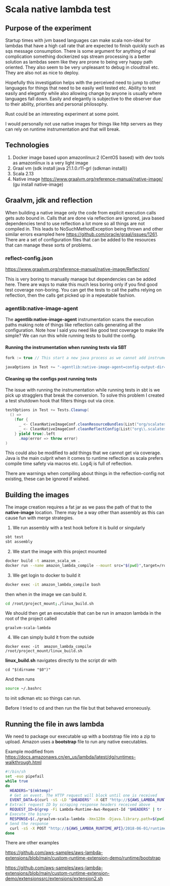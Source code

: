 # Scala native lambda test

## Purpose of the experiment
Startup times with jvm based languages can make scala non-ideal for lambdas that have a high call rate that are expected to finish quickly such
as sqs message consumption. There is some argument for anything of real complication something dockerized sqs stream processing is a better
solution as lambdas seem like they are prone to being very happy path oriented. They also seem to be very unpleasant to debug in cloudtrail etc. 
They are also not as nice to deploy.

Hopefully this investigation helps with the perceived need to jump to other languages for things that need to be easily well tested etc. 
Ability to test easily and elegantly while also allowing change by anyone is usually where languages fall down. Easily and elegantly is
subjective to the observer due to their ability, priorities and personal philosophy.

Rust could be an interesting experiment at some point.

I would personally not use native images for things like http servers as they can rely on runtime instrumentation and that will break.

## Technologies
1. Docker image based upon amazonlinux:2 (CentOS based) with dev tools as amazonlinux is a very light image
2. Graal vm (sdk install java 21.1.0.r11-grl (sdkman install))
3. Scala 2.13
4. Native image <https://www.graalvm.org/reference-manual/native-image/> (gu install native-image)


## Graalvm, jdk and reflection
When building a native image only the code from explicit execution calls gets auto bound in. Calls that are done via reflection are ignored,
java based dependencies tend to use reflection a lot more so all things are not compiled in. This leads to NoSuchMethodException being thrown
and other similar errors exampled here <https://github.com/oracle/graal/issues/1261>. There are a set of configuration files that can be
added to the resources that can manage these sorts of problems.

### reflect-config.json
<https://www.graalvm.org/reference-manual/native-image/Reflection/>

This is very boring to manually manage but dependencies can be added here. There are ways to make this much less boring only 
if you find good test coverage non-boring. You can get the tests to call the paths relying on reflection, then the
calls get picked up in a repeatable fashion.

### agentlib:native-image-agent
The **agentlib:native-image-agent** instrumentation scans the execution paths making note of things like reflection calls generating all the configuration.
Note how I said you need like good test coverage to make life simple? We can run this while running tests to build the config.

#### Running the instrumentation when running tests via SBT

```scala
fork := true // This start a new java process as we cannot add instrumentation post start in the current

javaOptions in Test += "-agentlib:native-image-agent=config-output-dir=src/main/resources/META-INF/native-image"
```


#### Cleaning up the configs post running tests
The issue with running the instrumentation while running tests in sbt is we pick up stragglers that break the conversion. 
To solve this problem I created a test shutdown hook that filters things out via circe.

```scala
testOptions in Test += Tests.Cleanup(
  () =>
    (for {
      _ <- CleanNativeImageConf.cleanResourceBundles(List("org/scalatest/.*")) // custom filter code
      _ <- CleanNativeImageConf.cleanReflectConfig(List("org\\.scalatest.*"))
    } yield true).left
      .map(error => throw error)
)
```
This could also be modified to add things that we cannot get via coverage. Java is the main culprit when it comes to runtime reflection as
scala prefers compile time safety via macros etc. Log4j is full of reflection.

There are warnings when compiling about things in the reflection-config not existing, these can be ignored if wished.

## Building the images

The image creation requires a fat jar as we pass the path of that to the **native-image** location. There may be a way other than assembly
as this can cause fun with merge strategies.

1. We run assembly with a test hook before it is build or singularly
```bash
sbt test
sbt assembly
```

2. We start the image with this project mounted
```bash
docker build -t amazon_scala_vm .
docker run --name amazon_lambda_compile --mount src="$(pwd)",target=/root/project_mount,type=bind -t -d amazon_scala_vm
```

3. We get login to docker to build it
```bash
docker exec -it amazon_lambda_compile bash
```
then when in the image we can build it.
```bash
cd /root/project_mount;./linux_build.sh
```

We should then get an executable that can be run in amazon lambda in the root of the project called
```
graalvm-scala-lambda
```

4. We can simply build it from the outside
```
docker exec -it  amazon_lambda_compile  /root/project_mount/linux_build.sh
```

**linux_build.sh** navigates directly to the script dir with 
```
cd "$(dirname "$0")"
```
And then runs 
```bash
source ~/.bashrc
```
to init sdkman etc so things can run.

Before I tried to cd and then run the file but that behaved erroneously.


## Running the file in aws lambda

We need to package our executable up with a bootstrap file into a zip to upload. Amazon uses a **bootstrap** file to run
any native executables.

Example modified from https://docs.amazonaws.cn/en_us/lambda/latest/dg/runtimes-walkthrough.html

```bash
#!/bin/sh
set -euo pipefail
while true
do
  HEADERS="$(mktemp)"
  # Get an event. The HTTP request will block until one is received
  EVENT_DATA=$(curl -sS -LD "$HEADERS" -X GET "http://${AWS_LAMBDA_RUNTIME_API}/2018-06-01/runtime/invocation/next")
# Extract request ID by scraping response headers received above
  REQUEST_ID=$(grep -Fi Lambda-Runtime-Aws-Request-Id "$HEADERS" | tr -d '[:space:]' | cut -d: -f2)
# Execute the binary
  RESPONSE=$(./graalvm-scala-lambda -Xmx128m -Djava.library.path=$(pwd))
# Send the response
  curl -sS -X POST "http://${AWS_LAMBDA_RUNTIME_API}/2018-06-01/runtime/invocation/$REQUEST_ID/response"  -d "$RESPONSE"
done

```

There are other examples

<https://github.com/aws-samples/aws-lambda-extensions/blob/main/custom-runtime-extension-demo/runtime/bootstrap>

<https://github.com/aws-samples/aws-lambda-extensions/blob/main/custom-runtime-extension-demo/extensionssrc/extensions/extension2.sh>


